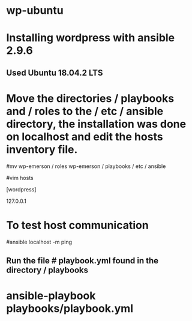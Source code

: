 
# wp-ubuntu

# Installing wordpress with ansible 2.9.6

## Used Ubuntu 18.04.2 LTS ##

# Move the directories / playbooks and / roles to the / etc / ansible directory, the installation was done on localhost and edit the hosts inventory file.

#mv wp-emerson / roles wp-emerson / playbooks / etc / ansible

#vim hosts

[wordpress]

127.0.0.1

# To test host communication

#ansible localhost -m ping

## Run the file # playbook.yml found in the directory / playbooks

# ansible-playbook playbooks/playbook.yml
